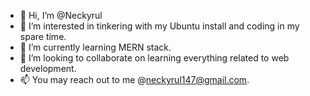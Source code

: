 - 👋 Hi, I’m @Neckyrul
- 👀 I’m interested in tinkering with my Ubuntu install and coding in my spare time.
- 🌱 I’m currently learning MERN stack.
- 💞️ I’m looking to collaborate on learning everything related to web development.
- 📫 You may reach out to me @neckyrul147@gmail.com.

<!---
Neckyrul/Neckyrul is a ✨ special ✨ repository because its `README.md` (this file) appears on your GitHub profile.
You can click the Preview link to take a look at your changes.
--->
